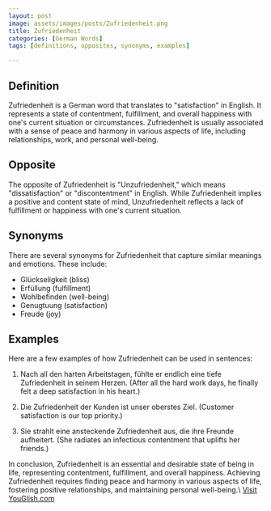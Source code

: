 ```yaml
---
layout: post
image: assets/images/posts/Zufriedenheit.png
title: Zufriedenheit
categories: [German Words]
tags: [definitions, opposites, synonyms, examples]

---
```


## Definition

Zufriedenheit is a German word that translates to "satisfaction" in English. It represents a state of contentment, fulfillment, and overall happiness with one's current situation or circumstances. Zufriedenheit is usually associated with a sense of peace and harmony in various aspects of life, including relationships, work, and personal well-being.

## Opposite

The opposite of Zufriedenheit is "Unzufriedenheit," which means "dissatisfaction" or "discontentment" in English. While Zufriedenheit implies a positive and content state of mind, Unzufriedenheit reflects a lack of fulfillment or happiness with one's current situation.

## Synonyms

There are several synonyms for Zufriedenheit that capture similar meanings and emotions. These include:

- Glückseligkeit (bliss)
- Erfüllung (fulfillment)
- Wohlbefinden (well-being)
- Genugtuung (satisfaction)
- Freude (joy)

## Examples

Here are a few examples of how Zufriedenheit can be used in sentences:

1. Nach all den harten Arbeitstagen, fühlte er endlich eine tiefe Zufriedenheit in seinem Herzen. (After all the hard work days, he finally felt a deep satisfaction in his heart.)

2. Die Zufriedenheit der Kunden ist unser oberstes Ziel. (Customer satisfaction is our top priority.)

3. Sie strahlt eine ansteckende Zufriedenheit aus, die ihre Freunde aufheitert. (She radiates an infectious contentment that uplifts her friends.)

In conclusion, Zufriedenheit is an essential and desirable state of being in life, representing contentment, fulfillment, and overall happiness. Achieving Zufriedenheit requires finding peace and harmony in various aspects of life, fostering positive relationships, and maintaining personal well-being.\ <a id="yg-widget-0" class="youglish-widget" data-query="Zufriedenheit" data-lang="german" data-components="8412" data-auto-start="0" data-bkg-color="theme_light" data-title="How%20to%20pronounce%20Zufriedenheit%20in%20German"  rel="nofollow" href="https://youglish.com">Visit YouGlish.com</a><script async src="https://youglish.com/public/emb/widget.js" charset="utf-8"></script>
